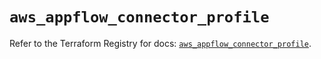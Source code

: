 # `aws_appflow_connector_profile`

Refer to the Terraform Registry for docs: [`aws_appflow_connector_profile`](https://registry.terraform.io/providers/hashicorp/aws/5.75.1/docs/resources/appflow_connector_profile).
